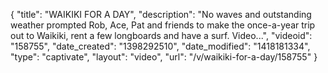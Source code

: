 {
    "title": "WAIKIKI FOR A DAY",
    "description": "No waves and outstanding weather prompted Rob, Ace, Pat and friends to make the once-a-year trip out to Waikiki, rent a few longboards and have a surf. Video...",
    "videoid": "158755",
    "date_created": "1398292510",
    "date_modified": "1418181334",
    "type": "captivate",
    "layout": "video",
    "url": "\/v\/waikiki-for-a-day\/158755"
}